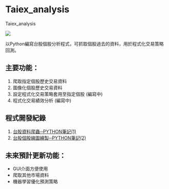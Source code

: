 # Taiex_analysis
Taiex_analysis

![](https://i.imgur.com/FRYKJQk.png)

以Python編寫台股個股分析程式，可抓取個股過去的資料，用於程式化交易策略回測。

## 主要功能：
1) 爬取指定個股歷史交易資料
2) 圖像化個股歷史交易資料
3) 設定程式化交易策略套用至指定個股 (編寫中)
4) 程式化交易績效分析 (編寫中)

## 程式開發紀錄
1) [台股資料爬蟲─PYTHON筆記(1)](https://finrodchen.net/2020/05/26/%e5%8f%b0%e8%82%a1%e8%b3%87%e6%96%99%e7%88%ac%e8%9f%b2-python%e5%ad%b8%e7%bf%92%e7%ad%86%e8%a8%98/)
2) [台股個股線圖繪製─PYTHON筆記(2)](https://finrodchen.net/2020/05/27/%e5%8f%b0%e8%82%a1-%e5%80%8b%e8%82%a1%e7%b7%9a%e5%9c%96%e7%b9%aa%e8%a3%bd%e2%94%80python%e7%ad%86%e8%a8%982/)

## 未來預計更新功能：
- GUI介面方便使用
- 爬取其他市場資料
- 機器學習優化預測策略